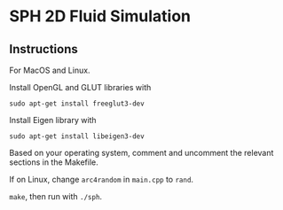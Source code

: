 # SPH 2D Fluid Simulation

## Instructions

For MacOS and Linux.

Install OpenGL and GLUT libraries with

`sudo apt-get install freeglut3-dev`

Install Eigen library with

`sudo apt-get install libeigen3-dev`

Based on your operating system, comment and uncomment the relevant sections in the Makefile.

If on Linux, change `arc4random` in `main.cpp` to `rand`.

`make`, then run with `./sph`.
